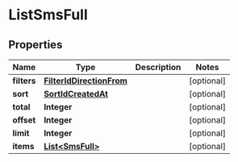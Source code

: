 
# ListSmsFull

## Properties
Name | Type | Description | Notes
------------ | ------------- | ------------- | -------------
**filters** | [**FilterIdDirectionFrom**](FilterIdDirectionFrom.md) |  |  [optional]
**sort** | [**SortIdCreatedAt**](SortIdCreatedAt.md) |  |  [optional]
**total** | **Integer** |  |  [optional]
**offset** | **Integer** |  |  [optional]
**limit** | **Integer** |  |  [optional]
**items** | [**List&lt;SmsFull&gt;**](SmsFull.md) |  |  [optional]



